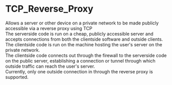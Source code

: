 # TCP_Reverse_Proxy
Allows a server or other device on a private network to be made publicly accessible via a reverse proxy using TCP  
The serverside code is run on a cheap, publicly accessible server and accepts connections from both the clientside software and outside clients.  
The clientside code is run on the machine hosting the user's server on the private network.  
The clientside code connects out through the firewall to the serverside code on the public server, establishing a connection or tunnel through which outside traffic can reach the user's server.  
Currently, only one outside connection in through the reverse proxy is supported.  
